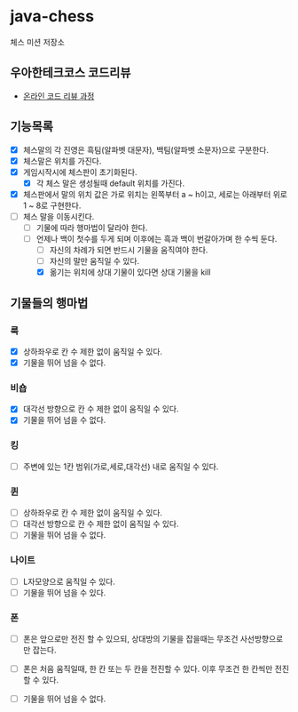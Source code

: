 # java-chess

체스 미션 저장소

## 우아한테크코스 코드리뷰

- [온라인 코드 리뷰 과정](https://github.com/woowacourse/woowacourse-docs/blob/master/maincourse/README.md)


## 기능목록

- [x] 체스말의 각 진영은 흑팀(알파벳 대문자), 백팀(알파벳 소문자)으로 구분한다.
- [x] 체스말은 위치를 가진다.
- [x] 게임시작시에 체스판이 초기화된다.
  - [x] 각 체스 말은 생성될때 default 위치를 가진다.
- [x] 체스판에서 말의 위치 값은 가로 위치는 왼쪽부터 a ~ h이고, 세로는 아래부터 위로 1 ~ 8로 구현한다.
- [ ] 체스 말을 이동시킨다.
  - [ ] 기물에 따라 행마법이 달라야 한다.
  - [ ] 언제나 백이 첫수를 두게 되며 이후에는 흑과 백이 번갈아가며 한 수씩 둔다.
    - [ ] 자신의 차례가 되면 반드시 기물을 움직여야 한다.
    - [ ] 자신의 말만 움직일 수 있다.
    - [x] 옮기는 위치에 상대 기물이 있다면 상대 기물을 kill

## 기물들의 행마법

### 룩
- [x] 상하좌우로 칸 수 제한 없이 움직일 수 있다.
- [x] 기물을 뛰어 넘을 수 없다.

### 비숍
- [x] 대각선 방향으로 칸 수 제한 없이 움직일 수 있다.
- [x] 기물을 뛰어 넘을 수 없다.

### 킹
- [ ] 주변에 있는 1칸 범위(가로,세로,대각선) 내로 움직일 수 있다.

### 퀸
- [ ] 상하좌우로 칸 수 제한 없이 움직일 수 있다.
- [ ] 대각선 방향으로 칸 수 제한 없이 움직일 수 있다.
- [ ] 기물을 뛰어 넘을 수 없다.

### 나이트
- [ ] L자모양으로 움직일 수 있다.
- [ ] 기물을 뛰어 넘을 수 있다.

### 폰
- [ ] 폰은 앞으로만 전진 할 수 있으되, 상대방의 기물을 잡을때는 무조건 사선방향으로만 잡는다.
- [ ] 폰은 처음 움직일때, 한 칸 또는 두 칸을 전진할 수 있다. 이후 무조건 한 칸씩만 전진할 수 있다.
- [ ] 기물을 뛰어 넘을 수 없다.
    
